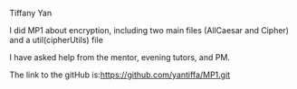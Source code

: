 Tiffany Yan

I did MP1 about encryption, including two main files (AllCaesar and Cipher) and a util(cipherUtils) file

I have asked help from the mentor, evening tutors, and PM.

The link to the gitHub is:https://github.com/yantiffa/MP1.git
